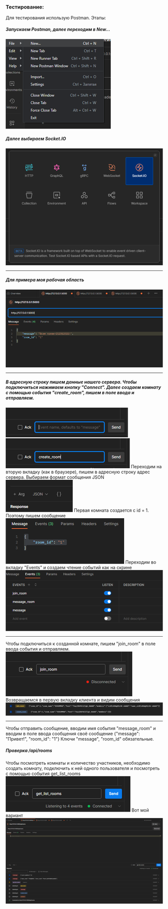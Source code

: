 ### Тестирование:
Для тестирования использую Postman.
Этапы:
##### Запускаем Postman, далее переходим в New...
![img_1.png](img_1.png)
##### Далее выбираем Socket.IO
![img_2.png](img_2.png)

---

##### Для примера моя рабочая область
![img_3.png](img_3.png)

---

##### В адресную строку пишем данные нашего сервера. Чтобы подключиться нажимаем кнопку "Connect". Далее создаем комнату с помощью события "create_room", пишем в поле ввода и отправляем.
![img_4.png](img_4.png) ![img_6.png](img_6.png)
Переходим на вторую вкладку (как в браузере), пишем в адресную строку адрес сервера. 
Выбираем формат сообщения JSON 
![img_5.png](img_5.png)
Первая комната создается с id = 1. Поэтому пишем сообщение
![img_7.png](img_7.png)
Переходим во вкладку "Events" и создаем чтение событий как на скрине
![img_8.png](img_8.png)

---

Чтобы подключиться к созданной комнате, пишем "join_room" в поле ввода события и отправляем. 
![img_9.png](img_9.png)
Возвращаемся в первую вкладку клиента и видим сообщения
![img_10.png](img_10.png)

---

Чтобы отправить сообщение, вводим имя события "message_room" и вводим в поле ввода сообщения своё сообщение {"message": "Привет!", "room_id": "1"}
Ключи "message", "room_id" обязательные.


##### Проверка /api/rooms
Чтобы посмотреть комнаты и количество участников, необходимо создать комнату, подключить к ней одного пользователя и посмотреть с помощью события get_list_rooms
![img.png](img.png) 
Вот мой вариант
![img_11.png](img_11.png)
